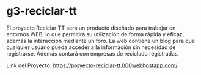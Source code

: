 # g3-reciclar-tt

El proyecto Reciclar TT será un producto diseñado para trabajar en entornos
WEB, lo que permitirá su utilización de forma rápida y eficaz, además la
interacción mediante un foro. La web contiene un blog para que cualquier usuario
pueda acceder a la información sin necesidad de registrarse. Además contará con
empresas de reciclado registradas.

Link del Proyecto: https://proyecto-reciclar-tt.000webhostapp.com/

